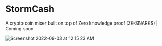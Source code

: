 # StormCash
A crypto coin mixer built on top of Zero knowledge proof (ZK-SNARKS) | Coming soon




![Screenshot 2022-09-03 at 12 15 23 AM](https://user-images.githubusercontent.com/17654427/188218147-01dfc9cf-d70a-492e-b574-5d4722e0af65.png)
